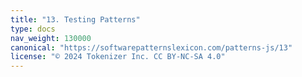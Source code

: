 ```yaml
---
title: "13. Testing Patterns"
type: docs
nav_weight: 130000
canonical: "https://softwarepatternslexicon.com/patterns-js/13"
license: "© 2024 Tokenizer Inc. CC BY-NC-SA 4.0"
---
```

